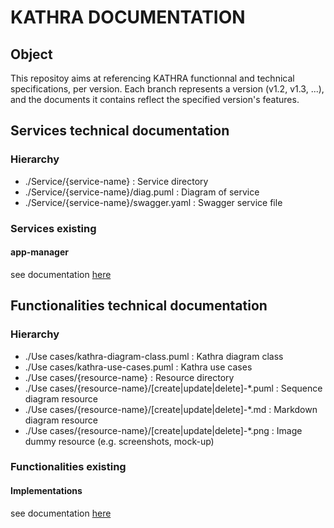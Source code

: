 # KATHRA DOCUMENTATION

## Object
This repositoy aims at referencing KATHRA functionnal and technical specifications, per version.
Each branch represents a version (v1.2, v1.3, ...), and the documents it contains reflect the specified version's features.

## Services technical documentation

### Hierarchy

- ./Service/{service-name} : Service directory
- ./Service/{service-name}/diag.puml : Diagram of service
- ./Service/{service-name}/swagger.yaml : Swagger service file

### Services existing
#### app-manager
see documentation [here](./Services/app-mananger/README.md)


## Functionalities technical documentation

### Hierarchy

- ./Use cases/kathra-diagram-class.puml : Kathra diagram class
- ./Use cases/kathra-use-cases.puml : Kathra use cases
- ./Use cases/{resource-name} : Resource directory
- ./Use cases/{resource-name}/[create|update|delete]-*.puml : Sequence diagram resource
- ./Use cases/{resource-name}/[create|update|delete]-*.md : Markdown diagram resource
- ./Use cases/{resource-name}/[create|update|delete]-*.png : Image dummy resource (e.g. screenshots, mock-up)


### Functionalities existing
#### Implementations
see documentation [here](./Use%20cases/Implementation/README.md)
